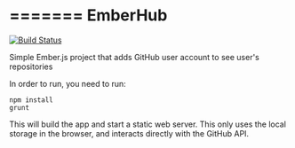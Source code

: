 =======
EmberHub
========

[![Build Status](https://travis-ci.org/bwalks/EmberHub.svg?branch=master)](https://travis-ci.org/bwalks/EmberHub)

Simple Ember.js project that adds GitHub user account to see user's repositories

In order to run, you need to run:

```
npm install
grunt
```

This will build the app and start a static web server. This only uses the local storage in the browser, and interacts directly with the GitHub API.
